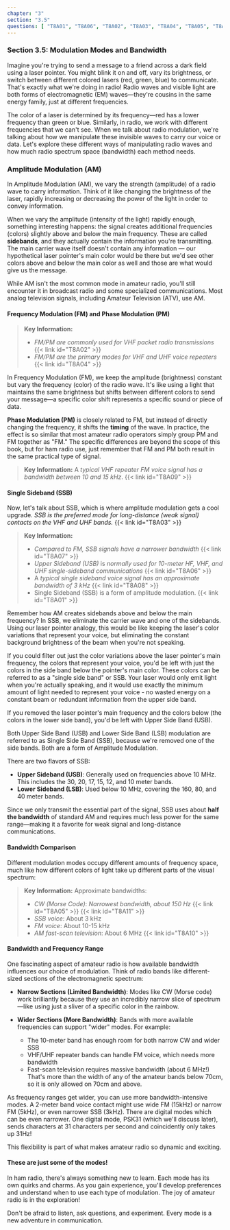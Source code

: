 ```yaml
---
chapter: "3"
section: "3.5"
questions: [ "T8A01", "T8A06", "T8A02", "T8A03", "T8A04", "T8A05", "T8A07", "T8A08", "T8A09", "T8A10", "T8A11" ]
---
```


### Section 3.5: Modulation Modes and Bandwidth

Imagine you're trying to send a message to a friend across a dark field using a laser pointer. You might blink it on and off, vary its brightness, or switch between different colored lasers (red, green, blue) to communicate. That's exactly what we're doing in radio! Radio waves and visible light are both forms of electromagnetic (EM) waves—they're cousins in the same energy family, just at different frequencies.

The color of a laser is determined by its frequency—red has a lower frequency than green or blue. Similarly, in radio, we work with different frequencies that we can't see. When we talk about radio modulation, we're talking about how we manipulate these invisible waves to carry our voice or data. Let's explore these different ways of manipulating radio waves and how much radio spectrum space (bandwidth) each method needs.

### Amplitude Modulation (AM)

In Amplitude Modulation (AM), we vary the strength (amplitude) of a radio wave to carry information. Think of it like changing the brightness of the laser, rapidly increasing or decreasing the power of the light in order to convey information.

When we vary the amplitude (intensity of the light) rapidly enough, something interesting happens: the signal creates additional frequencies (colors) slightly above and below the main frequency. These are called **sidebands**, and they actually contain the information you're transmitting. The main carrier wave itself doesn't contain any information — our hypothetical laser pointer's main color would be there but we'd see other colors above and below the main color as well and those are what would give us the message.

While AM isn't the most common mode in amateur radio, you'll still encounter it in broadcast radio and some specialized communications. Most analog television signals, including Amateur Television (ATV), use AM.

#### Frequency Modulation (FM) and Phase Modulation (PM)

> **Key Information:**
> - *FM/PM are commonly used for VHF packet radio transmissions* {{< link id="T8A02" >}}
> - *FM/PM are the primary modes for VHF and UHF voice repeaters* {{< link id="T8A04" >}}

In Frequency Modulation (FM), we keep the amplitude (brightness) constant but vary the frequency (color) of the radio wave. It's like using a light that maintains the same brightness but shifts between different colors to send your message—a specific color shift represents a specific sound or piece of data.

**Phase Modulation (PM)** is closely related to FM, but instead of directly changing the frequency, it shifts the **timing** of the wave. In practice, the effect is so similar that most amateur radio operators simply group PM and FM together as "FM." The specific differences are beyond the scope of this book, but for ham radio use, just remember that FM and PM both result in the same practical type of signal.  

> **Key Information:** A *typical VHF repeater FM voice signal has a bandwidth between 10 and 15 kHz*. {{< link id="T8A09" >}}

#### Single Sideband (SSB)

Now, let's talk about SSB, which is where amplitude modulation gets a cool upgrade. *SSB is the preferred mode for long-distance (weak signal) contacts on the VHF and UHF bands.* {{< link id="T8A03" >}}

> **Key Information:**
> - *Compared to FM, SSB signals have a narrower bandwidth* {{< link id="T8A07" >}}
> - *Upper Sideband (USB)* is *normally used for 10-meter HF, VHF, and UHF single-sideband communications* {{< link id="T8A06" >}}
> - A *typical single sideband voice signal has an approximate bandwidth of 3 kHz* {{< link id="T8A08" >}}
> - Single Sideband (SSB) is a form of amplitude modulation. {{< link id="T8A01" >}}

Remember how AM creates sidebands above and below the main frequency? In SSB, we eliminate the carrier wave and one of the sidebands. Using our laser pointer analogy, this would be like keeping the laser's color variations that represent your voice, but eliminating the constant background brightness of the beam when you're not speaking.

If you could filter out just the color variations above the laser pointer's main frequency, the colors that represent your voice, you'd be left with just the colors in the side band below the pointer's main color. These colors can be referred to as a "single side band" or SSB. Your laser would only emit light when you're actually speaking, and it would use exactly the minimum amount of light needed to represent your voice - no wasted energy on a constant beam or redundant information from the upper side band. 

If you removed the laser pointer's main frequency and the colors below (the colors in the lower side band), you'd be left with Upper Side Band (USB). 

Both Upper Side Band (USB) and Lower Side Band (LSB) modulation are referred to as Single Side Band (SSB), because we're removed one of the side bands. Both are a form of Amplitude Modulation.

There are two flavors of SSB:
- **Upper Sideband (USB)**: Generally used on frequencies above 10 MHz. This includes the 30, 20, 17, 15, 12, and 10 meter bands.
- **Lower Sideband (LSB)**: Used below 10 MHz, covering the 160, 80, and 40 meter bands.

Since we only transmit the essential part of the signal, SSB uses about **half the bandwidth** of standard AM and requires much less power for the same range—making it a favorite for weak signal and long-distance communications.

#### Bandwidth Comparison

Different modulation modes occupy different amounts of frequency space, much like how different colors of light take up different parts of the visual spectrum:

> **Key Information:** Approximate bandwidths:
> - *CW (Morse Code)*: *Narrowest bandwidth, about 150 Hz* {{< link id="T8A05" >}} {{< link id="T8A11" >}}
> - *SSB voice*: About 3 kHz
> - *FM voice*: About 10-15 kHz
> - *AM fast-scan television*: About 6 MHz {{< link id="T8A10" >}}

#### Bandwidth and Frequency Range

One fascinating aspect of amateur radio is how available bandwidth influences our choice of modulation. Think of radio bands like different-sized sections of the electromagnetic spectrum:

- **Narrow Sections (Limited Bandwidth)**: Modes like CW (Morse code) work brilliantly because they use an incredibly narrow slice of spectrum—like using just a sliver of a specific color in the rainbow.

- **Wider Sections (More Bandwidth)**: Bands with more available frequencies can support "wider" modes. For example:
  - The 10-meter band has enough room for both narrow CW and wider SSB
  - VHF/UHF repeater bands can handle FM voice, which needs more bandwidth
  - Fast-scan television requires massive bandwidth (about 6 MHz!) That's more than the width of any of the amateur bands below 70cm, so it is only allowed on 70cm and above.

As frequency ranges get wider, you can use more bandwidth-intensive modes. A 2-meter band voice contact might use wide FM (15kHz) or narrow FM (5kHz), or even narrower SSB (3kHz). There are digital modes which can be even narrower. One digital mode, PSK31 (which we'll discuss later), sends characters at 31 characters per second and coincidently only takes up 31Hz!

This flexibility is part of what makes amateur radio so dynamic and exciting.

#### These are just some of the modes!

In ham radio, there's always something new to learn. Each mode has its own quirks and charms. As you gain experience, you'll develop preferences and understand when to use each type of modulation. The joy of amateur radio is in the exploration!

Don't be afraid to listen, ask questions, and experiment. Every mode is a new adventure in communication.